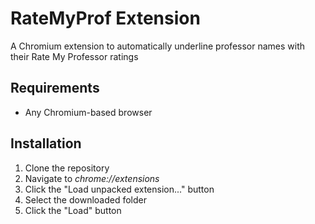 # RateMyProf Extension

A Chromium extension to automatically underline professor names with their Rate My Professor ratings

## Requirements

- Any Chromium-based browser

## Installation

1. Clone the repository
2. Navigate to _chrome://extensions_
3. Click the "Load unpacked extension..." button
4. Select the downloaded folder
5. Click the "Load" button
